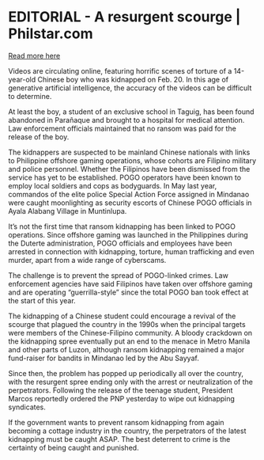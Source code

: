 # EDITORIAL - A resurgent scourge | Philstar.com

[Read more here](https://www.philstar.com/opinion/2025/02/27/2424447/editorial-resurgent-scourge)

Videos are circulating online, featuring horrific scenes of torture of a 14-year-old Chinese boy who was kidnapped on Feb. 20. In this age of generative artificial intelligence, the accuracy of the videos can be difficult to determine.

At least the boy, a student of an exclusive school in Taguig, has been found abandoned in Parañaque and brought to a hospital for medical attention. Law enforcement officials maintained that no ransom was paid for the release of the boy.

The kidnappers are suspected to be mainland Chinese nationals with links to Philippine offshore gaming operations, whose cohorts are Filipino military and police personnel. Whether the Filipinos have been dismissed from the service has yet to be established. POGO operators have been known to employ local soldiers and cops as bodyguards. In May last year, commandos of the elite police Special Action Force assigned in Mindanao were caught moonlighting as security escorts of Chinese POGO officials in Ayala Alabang Village in Muntinlupa.

It’s not the first time that ransom kidnapping has been linked to POGO operations. Since offshore gaming was launched in the Philippines during the Duterte administration, POGO officials and employees have been arrested in connection with kidnapping, torture, human trafficking and even murder, apart from a wide range of cyberscams.

The challenge is to prevent the spread of POGO-linked crimes. Law enforcement agencies have said Filipinos have taken over offshore gaming and are operating “guerrilla-style” since the total POGO ban took effect at the start of this year.

The kidnapping of a Chinese student could encourage a revival of the scourge that plagued the country in the 1990s when the principal targets were members of the Chinese-Filipino community. A bloody crackdown on the kidnapping spree eventually put an end to the menace in Metro Manila and other parts of Luzon, although ransom kidnapping remained a major fund-raiser for bandits in Mindanao led by the Abu Sayyaf.

Since then, the problem has popped up periodically all over the country, with the resurgent spree ending only with the arrest or neutralization of the perpetrators. Following the release of the teenage student, President Marcos reportedly ordered the PNP yesterday to wipe out kidnapping syndicates.

If the government wants to prevent ransom kidnapping from again becoming a cottage industry in the country, the perpetrators of the latest kidnapping must be caught ASAP. The best deterrent to crime is the certainty of being caught and punished.